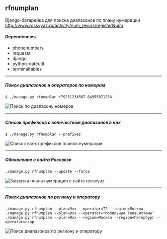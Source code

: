## rfnumplan
Django-батарейка для поиска диапазонов по плану нумерации http://www.rossvyaz.ru/activity/num_resurs/registerNum/

#### Dependencies
- phonenumbers
- requests
- django
- python-dateutil
- terminaltables

---

##### Поиск диапазонов и операторов по номерам
```
$ ./manage.py rfnumplan +79251234567 84955071234
```
![Поиск по диапазону номеров](https://cloud.githubusercontent.com/assets/1235203/16502381/c48d5f02-3f16-11e6-84a4-5d63949d7c67.png)

---

##### Список префиксов с количеством диапазонов в них

```
$ ./manage.py rfnumplan --prefixes
```

![Список всех префиксов планов нумерации](https://cloud.githubusercontent.com/assets/1235203/16502630/0c31bbf4-3f18-11e6-9ea9-6f130b56b50d.png)

---
##### Обновление с сайта Россвязи

```
./manage.py rfnumplan --update --force
```

![Загрузка плана нумерации с сайта rossvyaz](https://cloud.githubusercontent.com/assets/1235203/16502698/5674eaa6-3f18-11e6-8765-6821782313cc.png)

---
##### Поиск диапазонов по региону и оператору

```
./manage.py rfnumplan --plan=9xx --operator=Т2 --region=Москва
./manage.py rfnumplan --plan=9xx --operator="Мобильные ТелеСистемы"
./manage.py rfnumplan --plan=9xx --region=Москва --region=Петербург --operator=скар

```
![Поиск диапазонов по региону и оператору](https://cloud.githubusercontent.com/assets/1235203/16522216/fe590f90-3fa4-11e6-95ab-c38c757337ca.png)
